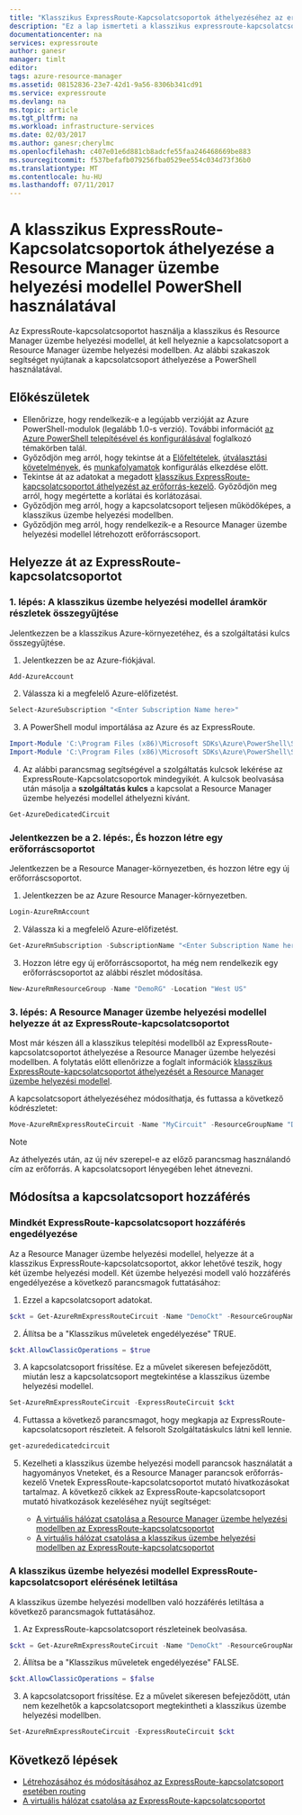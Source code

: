 ```yaml
---
title: "Klasszikus ExpressRoute-Kapcsolatcsoportok áthelyezéséhez az erőforrás-kezelő: PowerShell: Azure |} Microsoft Docs"
description: "Ez a lap ismerteti a klasszikus expressroute-kapcsolatcsoporthoz áthelyezése a Resource Manager üzembe helyezési modellel PowerShell használatával."
documentationcenter: na
services: expressroute
author: ganesr
manager: timlt
editor: 
tags: azure-resource-manager
ms.assetid: 08152836-23e7-42d1-9a56-8306b341cd91
ms.service: expressroute
ms.devlang: na
ms.topic: article
ms.tgt_pltfrm: na
ms.workload: infrastructure-services
ms.date: 02/03/2017
ms.author: ganesr;cherylmc
ms.openlocfilehash: c407e01e6d881cb8adcfe55faa246468669be883
ms.sourcegitcommit: f537befafb079256fba0529ee554c034d73f36b0
ms.translationtype: MT
ms.contentlocale: hu-HU
ms.lasthandoff: 07/11/2017
---
```

# <a name="move-expressroute-circuits-from-the-classic-to-the-resource-manager-deployment-model-using-powershell"></a>A klasszikus ExpressRoute-Kapcsolatcsoportok áthelyezése a Resource Manager üzembe helyezési modellel PowerShell használatával

Az ExpressRoute-kapcsolatcsoportot használja a klasszikus és Resource Manager üzembe helyezési modellel, át kell helyeznie a kapcsolatcsoport a Resource Manager üzembe helyezési modellben. Az alábbi szakaszok segítséget nyújtanak a kapcsolatcsoport áthelyezése a PowerShell használatával.

## <a name="before-you-begin"></a>Előkészületek

* Ellenőrizze, hogy rendelkezik-e a legújabb verzióját az Azure PowerShell-modulok (legalább 1.0-s verzió). További információt [az Azure PowerShell telepítésével és konfigurálásával](/powershell/azure/overview) foglalkozó témakörben talál.
* Győződjön meg arról, hogy tekintse át a [Előfeltételek](expressroute-prerequisites.md), [útválasztási követelmények](expressroute-routing.md), és [munkafolyamatok](expressroute-workflows.md) konfigurálás elkezdése előtt.
* Tekintse át az adatokat a megadott [klasszikus ExpressRoute-kapcsolatcsoportot áthelyezést az erőforrás-kezelő](expressroute-move.md). Győződjön meg arról, hogy megértette a korlátai és korlátozásai.
* Győződjön meg arról, hogy a kapcsolatcsoport teljesen működőképes, a klasszikus üzembe helyezési modellben.
* Győződjön meg arról, hogy rendelkezik-e a Resource Manager üzembe helyezési modellel létrehozott erőforráscsoport.

## <a name="move-an-expressroute-circuit"></a>Helyezze át az ExpressRoute-kapcsolatcsoportot

### <a name="step-1-gather-circuit-details-from-the-classic-deployment-model"></a>1. lépés: A klasszikus üzembe helyezési modellel áramkör részletek összegyűjtése

Jelentkezzen be a klasszikus Azure-környezetéhez, és a szolgáltatási kulcs összegyűjtése.

1. Jelentkezzen be az Azure-fiókjával.

  ```powershell
  Add-AzureAccount
  ```

2. Válassza ki a megfelelő Azure-előfizetést.

  ```powershell
  Select-AzureSubscription "<Enter Subscription Name here>"
  ```

3. A PowerShell modul importálása az Azure és az ExpressRoute.

  ```powershell
  Import-Module 'C:\Program Files (x86)\Microsoft SDKs\Azure\PowerShell\ServiceManagement\Azure\Azure.psd1'
  Import-Module 'C:\Program Files (x86)\Microsoft SDKs\Azure\PowerShell\ServiceManagement\Azure\ExpressRoute\ExpressRoute.psd1'
  ```

4. Az alábbi parancsmag segítségével a szolgáltatás kulcsok lekérése az ExpressRoute-Kapcsolatcsoportok mindegyikét. A kulcsok beolvasása után másolja a **szolgáltatás kulcs** a kapcsolat a Resource Manager üzembe helyezési modellel áthelyezni kívánt.

  ```powershell
  Get-AzureDedicatedCircuit
  ```

### <a name="step-2-sign-in-and-create-a-resource-group"></a>Jelentkezzen be a 2. lépés:, És hozzon létre egy erőforráscsoportot

Jelentkezzen be a Resource Manager-környezetben, és hozzon létre egy új erőforráscsoportot.

1. Jelentkezzen be az Azure Resource Manager-környezetben.

  ```powershell
  Login-AzureRmAccount
  ```

2. Válassza ki a megfelelő Azure-előfizetést.

  ```powershell
  Get-AzureRmSubscription -SubscriptionName "<Enter Subscription Name here>" | Select-AzureRmSubscription
  ```

3. Hozzon létre egy új erőforráscsoportot, ha még nem rendelkezik egy erőforráscsoportot az alábbi részlet módosítása.

  ```powershell
  New-AzureRmResourceGroup -Name "DemoRG" -Location "West US"
  ```

### <a name="step-3-move-the-expressroute-circuit-to-the-resource-manager-deployment-model"></a>3. lépés: A Resource Manager üzembe helyezési modellel helyezze át az ExpressRoute-kapcsolatcsoportot

Most már készen áll a klasszikus telepítési modellből az ExpressRoute-kapcsolatcsoportot áthelyezése a Resource Manager üzembe helyezési modellben. A folytatás előtt ellenőrizze a foglalt információk [klasszikus ExpressRoute-kapcsolatcsoportot áthelyezését a Resource Manager üzembe helyezési modellel](expressroute-move.md).

A kapcsolatcsoport áthelyezéséhez módosíthatja, és futtassa a következő kódrészletet:

```powershell
Move-AzureRmExpressRouteCircuit -Name "MyCircuit" -ResourceGroupName "DemoRG" -Location "West US" -ServiceKey "<Service-key>"
```

> [!NOTE]
> Az áthelyezés után, az új név szerepel-e az előző parancsmag használandó cím az erőforrás. A kapcsolatcsoport lényegében lehet átnevezni.
> 

## <a name="modify-circuit-access"></a>Módosítsa a kapcsolatcsoport hozzáférés

### <a name="to-enable-expressroute-circuit-access-for-both-deployment-models"></a>Mindkét ExpressRoute-kapcsolatcsoport hozzáférés engedélyezése

Az a Resource Manager üzembe helyezési modellel, helyezze át a klasszikus ExpressRoute-kapcsolatcsoportot, akkor lehetővé teszik, hogy két üzembe helyezési modell. Két üzembe helyezési modell való hozzáférés engedélyezése a következő parancsmagok futtatásához:

1. Ezzel a kapcsolatcsoport adatokat.

  ```powershell
  $ckt = Get-AzureRmExpressRouteCircuit -Name "DemoCkt" -ResourceGroupName "DemoRG"
  ```

2. Állítsa be a "Klasszikus műveletek engedélyezése" TRUE.

  ```powershell
  $ckt.AllowClassicOperations = $true
  ```

3. A kapcsolatcsoport frissítése. Ez a művelet sikeresen befejeződött, miután lesz a kapcsolatcsoport megtekintése a klasszikus üzembe helyezési modellel.

  ```powershell
  Set-AzureRmExpressRouteCircuit -ExpressRouteCircuit $ckt
  ```

4. Futtassa a következő parancsmagot, hogy megkapja az ExpressRoute-kapcsolatcsoport részleteit. A felsorolt Szolgáltatáskulcs látni kell lennie.

  ```powershell
  get-azurededicatedcircuit
  ```

5. Kezelheti a klasszikus üzembe helyezési modell parancsok használatát a hagyományos Vneteket, és a Resource Manager parancsok erőforrás-kezelő Vnetek ExpressRoute-kapcsolatcsoportot mutató hivatkozásokat tartalmaz. A következő cikkek az ExpressRoute-kapcsolatcsoport mutató hivatkozások kezeléséhez nyújt segítséget:

    * [A virtuális hálózat csatolása a Resource Manager üzembe helyezési modellben az ExpressRoute-kapcsolatcsoportot](expressroute-howto-linkvnet-arm.md)
    * [A virtuális hálózat csatolása a klasszikus üzembe helyezési modellben az ExpressRoute-kapcsolatcsoportot](expressroute-howto-linkvnet-classic.md)

### <a name="to-disable-expressroute-circuit-access-to-the-classic-deployment-model"></a>A klasszikus üzembe helyezési modellel ExpressRoute-kapcsolatcsoport elérésének letiltása

A klasszikus üzembe helyezési modellben való hozzáférés letiltása a következő parancsmagok futtatásához.

1. Az ExpressRoute-kapcsolatcsoport részleteinek beolvasása.

  ```powershell
  $ckt = Get-AzureRmExpressRouteCircuit -Name "DemoCkt" -ResourceGroupName "DemoRG"
  ```

2. Állítsa be a "Klasszikus műveletek engedélyezése" FALSE.

  ```powershell
  $ckt.AllowClassicOperations = $false
  ```

3. A kapcsolatcsoport frissítése. Ez a művelet sikeresen befejeződött, után nem kezelhetők a kapcsolatcsoport megtekintheti a klasszikus üzembe helyezési modellben.

  ```powershell
Set-AzureRmExpressRouteCircuit -ExpressRouteCircuit $ckt
  ```

## <a name="next-steps"></a>Következő lépések

* [Létrehozásához és módosításához az ExpressRoute-kapcsolatcsoport esetében routing](expressroute-howto-routing-arm.md)
* [A virtuális hálózat csatolása az ExpressRoute-kapcsolatcsoportot](expressroute-howto-linkvnet-arm.md)